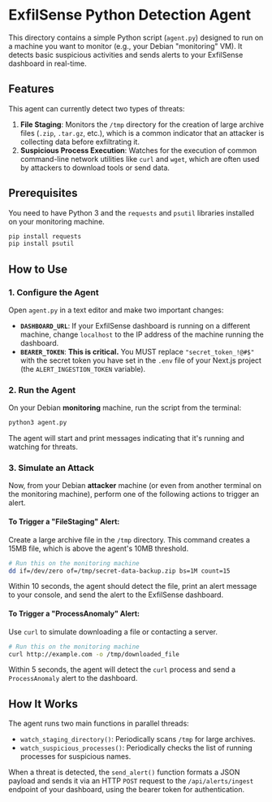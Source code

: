 
# ExfilSense Python Detection Agent

This directory contains a simple Python script (`agent.py`) designed to run on a machine you want to monitor (e.g., your Debian "monitoring" VM). It detects basic suspicious activities and sends alerts to your ExfilSense dashboard in real-time.

## Features

This agent can currently detect two types of threats:

1.  **File Staging**: Monitors the `/tmp` directory for the creation of large archive files (`.zip`, `.tar.gz`, etc.), which is a common indicator that an attacker is collecting data before exfiltrating it.
2.  **Suspicious Process Execution**: Watches for the execution of common command-line network utilities like `curl` and `wget`, which are often used by attackers to download tools or send data.

## Prerequisites

You need to have Python 3 and the `requests` and `psutil` libraries installed on your monitoring machine.

```bash
pip install requests
pip install psutil
```

## How to Use

### 1. Configure the Agent

Open `agent.py` in a text editor and make two important changes:

-   **`DASHBOARD_URL`**: If your ExfilSense dashboard is running on a different machine, change `localhost` to the IP address of the machine running the dashboard.
-   **`BEARER_TOKEN`**: **This is critical.** You MUST replace `"secret_token_!@#$"` with the secret token you have set in the `.env` file of your Next.js project (the `ALERT_INGESTION_TOKEN` variable).

### 2. Run the Agent

On your Debian **monitoring** machine, run the script from the terminal:

```bash
python3 agent.py
```

The agent will start and print messages indicating that it's running and watching for threats.

### 3. Simulate an Attack

Now, from your Debian **attacker** machine (or even from another terminal on the monitoring machine), perform one of the following actions to trigger an alert.

#### To Trigger a "FileStaging" Alert:

Create a large archive file in the `/tmp` directory. This command creates a 15MB file, which is above the agent's 10MB threshold.

```bash
# Run this on the monitoring machine
dd if=/dev/zero of=/tmp/secret-data-backup.zip bs=1M count=15
```

Within 10 seconds, the agent should detect the file, print an alert message to your console, and send the alert to the ExfilSense dashboard.

#### To Trigger a "ProcessAnomaly" Alert:

Use `curl` to simulate downloading a file or contacting a server.

```bash
# Run this on the monitoring machine
curl http://example.com -o /tmp/downloaded_file
```

Within 5 seconds, the agent will detect the `curl` process and send a `ProcessAnomaly` alert to the dashboard.

## How It Works

The agent runs two main functions in parallel threads:
- `watch_staging_directory()`: Periodically scans `/tmp` for large archives.
- `watch_suspicious_processes()`: Periodically checks the list of running processes for suspicious names.

When a threat is detected, the `send_alert()` function formats a JSON payload and sends it via an HTTP `POST` request to the `/api/alerts/ingest` endpoint of your dashboard, using the bearer token for authentication.
